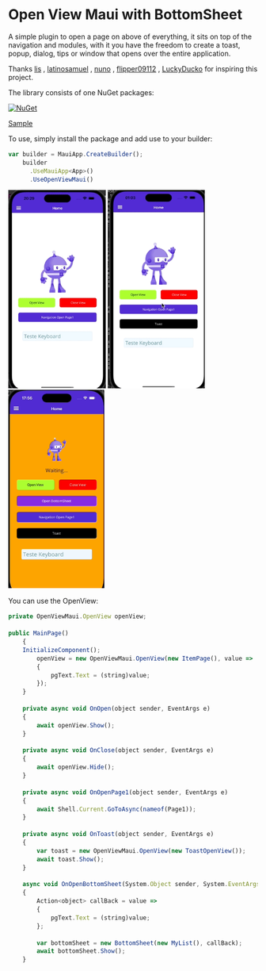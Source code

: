 # Open View Maui with BottomSheet

A simple plugin to open a page on above of everything, it sits on top of the navigation and modules, with it you have the freedom to create a toast, popup, dialog, tips or window that opens over the entire application.

Thanks [lis](https://github.com/lisleitora) , [latinosamuel](https://github.com/latinosamuel) , [nuno](https://www.linkedin.com/in/nunomir/) , [flipper09112](https://github.com/flipper09112) , [LuckyDucko](https://github.com/LuckyDucko)
for inspiring this project.

The library consists of one NuGet packages:

[![NuGet](https://img.shields.io/nuget/v/OpenViewMaui.svg?label=OpenViewMaui)](https://www.nuget.org/packages/OpenViewMaui/)

[Sample](https://github.com/pabloprogramador/OpenViewMaui/tree/main/OpenViewMaui.Sample)

To use, simply install the package and add use to your builder:

```javascript
var builder = MauiApp.CreateBuilder();
    builder
      .UseMauiApp<App>()
      .UseOpenViewMaui()
```

<img src="imagens/open2.gif" height="400">
<img src="imagens/open3.gif" height="400">
<img src="imagens/bottomsheet.gif" height="400">

You can use the OpenView:

```javascript
private OpenViewMaui.OpenView openView;

public MainPage()
	{
	InitializeComponent();
        openView = new OpenViewMaui.OpenView(new ItemPage(), value =>
        {
            pgText.Text = (string)value;
        });
    }

	private async void OnOpen(object sender, EventArgs e)
	{
		await openView.Show();
	}

    private async void OnClose(object sender, EventArgs e)
    {
        await openView.Hide();
    }

    private async void OnOpenPage1(object sender, EventArgs e)
    {
		await Shell.Current.GoToAsync(nameof(Page1));
    }

    private async void OnToast(object sender, EventArgs e)
    {
        var toast = new OpenViewMaui.OpenView(new ToastOpenView());
        await toast.Show();
    }

    async void OnOpenBottomSheet(System.Object sender, System.EventArgs e)
    {
        Action<object> callBack = value =>
        {
            pgText.Text = (string)value;
        };

        var bottomSheet = new BottomSheet(new MyList(), callBack);
        await bottomSheet.Show();
    }
```
